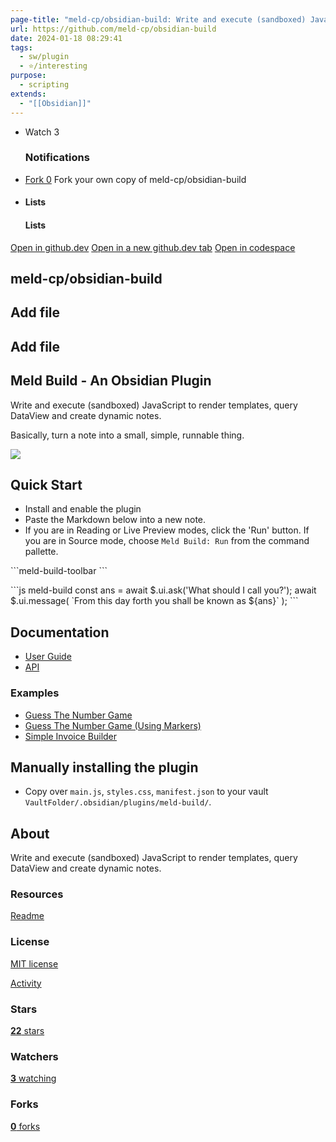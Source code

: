 ```yaml
---
page-title: "meld-cp/obsidian-build: Write and execute (sandboxed) JavaScript to render templates, query DataView and create dynamic notes."
url: https://github.com/meld-cp/obsidian-build
date: 2024-01-18 08:29:41
tags:
  - sw/plugin
  - ⭐/interesting
purpose:
  - scripting
extends:
  - "[[Obsidian]]"
---
```


-   Watch 3
    
    ### Notifications
    
-   [Fork 0](https://github.com/meld-cp/obsidian-build/fork) Fork your own copy of meld-cp/obsidian-build
    
-   #### Lists
    
    #### Lists
    

[Open in github.dev](https://github.dev/) [Open in a new github.dev tab](https://github.dev/) [Open in codespace](https://github.com/codespaces/new/meld-cp/obsidian-build?resume=1)

## meld-cp/obsidian-build

## Add file

## Add file

## Meld Build - An Obsidian Plugin

Write and execute (sandboxed) JavaScript to render templates, query DataView and create dynamic notes.

Basically, turn a note into a small, simple, runnable thing.

[![](https://camo.githubusercontent.com/d6a41ff4647ea2e8e10365d32da78dc3b9bb3a521b42c5dd777149993b22393b/68747470733a2f2f696d672e6275796d6561636f666665652e636f6d2f627574746f6e2d6170692f3f746578743d26656d6f6a693d26736c75673d6d656c642d6275696c6426627574746f6e5f636f6c6f75723d46464444303026666f6e745f636f6c6f75723d30303030303026666f6e745f66616d696c793d417269616c266f75746c696e655f636f6c6f75723d30303030303026636f666665655f636f6c6f75723d666666666666)](https://www.buymeacoffee.com/cleon)

## Quick Start

-   Install and enable the plugin
-   Paste the Markdown below into a new note.
-   If you are in Reading or Live Preview modes, click the 'Run' button. If you are in Source mode, choose `Meld Build: Run` from the command pallette.

\`\`\`meld-build-toolbar
\`\`\`

\`\`\`js meld-build
const ans \= await $.ui.ask('What should I call you?');
await $.ui.message( \`From this day forth you shall be known as ${ans}\` );
\`\`\`

## Documentation

-   [User Guide](https://github.com/meld-cp/obsidian-build/blob/master/docs/user-guide.md)
-   [API](https://github.com/meld-cp/obsidian-build/blob/master/docs/api.md)

### Examples

-   [Guess The Number Game](https://github.com/meld-cp/obsidian-build/blob/master/docs/examples/guess-the-number.md)
-   [Guess The Number Game (Using Markers)](https://github.com/meld-cp/obsidian-build/blob/master/docs/examples/guess-the-number-marker.md)
-   [Simple Invoice Builder](https://github.com/meld-cp/obsidian-build/blob/master/docs/examples/invoice-builder.md)

## Manually installing the plugin

-   Copy over `main.js`, `styles.css`, `manifest.json` to your vault `VaultFolder/.obsidian/plugins/meld-build/`.

## About

Write and execute (sandboxed) JavaScript to render templates, query DataView and create dynamic notes.

### Resources

[Readme](https://github.com/meld-cp/obsidian-build#readme-ov-file)

### License

[MIT license](https://github.com/meld-cp/obsidian-build#MIT-1-ov-file)

[Activity](https://github.com/meld-cp/obsidian-build/activity)

### Stars

[**22** stars](https://github.com/meld-cp/obsidian-build/stargazers)

### Watchers

[**3** watching](https://github.com/meld-cp/obsidian-build/watchers)

### Forks

[**0** forks](https://github.com/meld-cp/obsidian-build/forks)